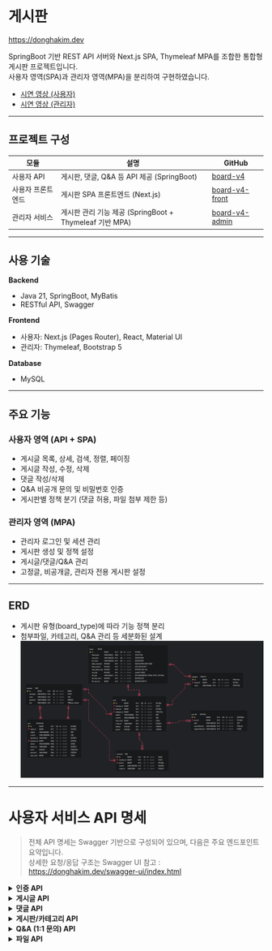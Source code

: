 # 게시판

https://donghakim.dev

SpringBoot 기반 REST API 서버와 Next.js SPA, Thymeleaf MPA를 조합한 통합형 게시판 프로젝트입니다.  
사용자 영역(SPA)과 관리자 영역(MPA)을 분리하여 구현하였습니다.

- [시연 영상 (사용자)](https://youtu.be/NQkHUqUANrI?si=AyIwStbiEwqnnYBA)
- [시연 영상 (관리자)](https://youtu.be/KhFtfZJPKak?si=A70nei8B_IFfz8rh)

---

## 프로젝트 구성

| 모듈        | 설명                                           | GitHub                                                     |
|-----------|----------------------------------------------|------------------------------------------------------------|
| 사용자 API   | 게시판, 댓글, Q&A 등 API 제공 (SpringBoot)           | [board-v4](https://github.com/DNGHKM/board-v4)             |
| 사용자 프론트엔드 | 게시판 SPA 프론트엔드 (Next.js)                      | [board-v4-front](https://github.com/DNGHKM/board-v4-front) |
| 관리자 서비스   | 게시판 관리 기능 제공 (SpringBoot + Thymeleaf 기반 MPA) | [board-v4-admin](https://github.com/DNGHKM/board-v4-admin) |

---

## 사용 기술

**Backend**

- Java 21, SpringBoot, MyBatis
- RESTful API, Swagger

**Frontend**

- 사용자: Next.js (Pages Router), React, Material UI
- 관리자: Thymeleaf, Bootstrap 5

**Database**

- MySQL

---

## 주요 기능

### 사용자 영역 (API + SPA)

- 게시글 목록, 상세, 검색, 정렬, 페이징
- 게시글 작성, 수정, 삭제
- 댓글 작성/삭제
- Q&A 비공개 문의 및 비밀번호 인증
- 게시판별 정책 분기 (댓글 허용, 파일 첨부 제한 등)

### 관리자 영역 (MPA)

- 관리자 로그인 및 세션 관리
- 게시판 생성 및 정책 설정
- 게시글/댓글/Q&A 관리
- 고정글, 비공개글, 관리자 전용 게시판 설정

---

## ERD

- 게시판 유형(board_type)에 따라 기능 정책 분리
- 첨부파일, 카테고리, Q&A 관리 등 세분화된 설계
  ![ERD 미리보기](./doc/erd.png)

---

# 사용자 서비스 API 명세

> 전체 API 명세는 Swagger 기반으로 구성되어 있으며, 다음은 주요 엔드포인트 요약입니다.  
> 상세한 요청/응답 구조는 Swagger UI 참고 : https://donghakim.dev/swagger-ui/index.html
<details>
<summary><strong>인증 API</strong></summary>

| Method | URL              | 설명            |
|--------|------------------|---------------|
| POST   | /api/auth/login  | 사용자 로그인       |
| GET    | /api/auth/check  | 유저명 중복 확인     |
| GET    | /api/auth/me     | 토큰 기반 유저정보 확인 |
| POST   | /api/auth/logout | 로그아웃          |

</details>

<details>
<summary><strong>게시글 API</strong></summary>

| Method | URL                       | 설명          |
|--------|---------------------------|-------------|
| GET    | /api/posts                | 게시글 목록 조회   |
| GET    | /api/posts/{id}           | 게시글 상세 조회   |
| POST   | /api/posts                | 게시글 작성      |
| PUT    | /api/posts/{id}           | 게시글 수정      |
| DELETE | /api/posts/{id}           | 게시글 삭제      |
| POST   | /api/posts/password-check | 비회원 비밀번호 확인 |

</details>

<details>
<summary><strong>댓글 API</strong></summary>

| Method | URL                    | 설명       |
|--------|------------------------|----------|
| GET    | /api/comments/{postId} | 댓글 목록 조회 |
| POST   | /api/comments          | 댓글 작성    |
| DELETE | /api/comments/{id}     | 댓글 삭제    |

</details>

<details>
<summary><strong>게시판/카테고리 API</strong></summary>

| Method | URL                       | 설명              |
|--------|---------------------------|-----------------|
| GET    | /api/boards               | 게시판 목록 조회       |
| GET    | /api/boards/{id}          | 게시판 상세 조회       |
| GET    | /api/categories/{boardId} | 특정 게시판의 카테고리 목록 |

</details>

<details>
<summary><strong>Q&A (1:1 문의) API</strong></summary>

| Method | URL           | 설명        |
|--------|---------------|-----------|
| POST   | /api/qna      | Q&A 작성    |
| GET    | /api/qna/{id} | Q&A 상세 조회 |
| PUT    | /api/qna/{id} | Q&A 수정    |
| DELETE | /api/qna/{id} | Q&A 삭제    |

</details>

<details>
<summary><strong>파일 API</strong></summary>

| Method | URL                   | 설명      |
|--------|-----------------------|---------|
| POST   | /api/upload           | 파일 업로드  |
| GET    | /api/files/{filename} | 파일 다운로드 |

</details>
